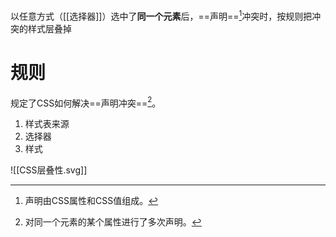 以任意方式（[[选择器]]）选中了**同一个元素**后，==声明==[^1]冲突时，按规则把冲突的样式层叠掉

# 规则
规定了CSS如何解决==声明冲突==[^2]。
1. 样式表来源
2. 选择器
3. 样式

![[CSS层叠性.svg]]



[^1]: 声明由CSS属性和CSS值组成。
[^2]: 对同一个元素的某个属性进行了多次声明。
